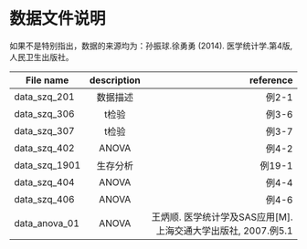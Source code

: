 # 数据文件说明

如果不是特别指出，数据的来源均为：孙振球.徐勇勇 (2014). 医学统计学.第4版, 人民卫生出版社。


| File name| description|reference|
| ------------- |:-------------:| -------------:| 
| data_szq_201|数据描述| 例2-1|
| data_szq_306|t检验|   例3-6|
| data_szq_307|t检验|例3-7  
| data_szq_402|ANOVA|例4-2
| data_szq_1901|生存分析|例19-1   
| data_szq_404|ANOVA|例4-4
| data_szq_406|ANOVA|例4-6 
| data_anova_01|ANOVA|王炳顺. 医学统计学及SAS应用[M]. 上海交通大学出版社, 2007.例5.1  

